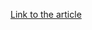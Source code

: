[Link to the article](https://medium.com/s2wblog/rising-stealer-in-q1-2022-blackguard-stealer-f516d9f85ee5)
